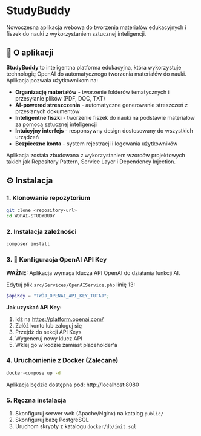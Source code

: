 # StudyBuddy

Nowoczesna aplikacja webowa do tworzenia materiałów edukacyjnych i fiszek do nauki z wykorzystaniem sztucznej inteligencji.

## 📖 O aplikacji

**StudyBuddy** to inteligentna platforma edukacyjna, która wykorzystuje technologię OpenAI do automatycznego tworzenia materiałów do nauki. Aplikacja pozwala użytkownikom na:

-  **Organizację materiałów** - tworzenie folderów tematycznych i przesyłanie plików (PDF, DOC, TXT)
-  **AI-powered streszczenia** - automatyczne generowanie streszczeń z przesłanych dokumentów  
-  **Inteligentne fiszki** - tworzenie fiszek do nauki na podstawie materiałów za pomocą sztucznej inteligencji
-  **Intuicyjny interfejs** - responsywny design dostosowany do wszystkich urządzeń
-  **Bezpieczne konta** - system rejestracji i logowania użytkowników

Aplikacja została zbudowana z wykorzystaniem wzorców projektowych takich jak Repository Pattern, Service Layer i Dependency Injection.


## ⚙️ Instalacja

### 1. Klonowanie repozytorium
```bash
git clone <repository-url>
cd WDPAI-STUDYBUDY
```

### 2. Instalacja zależności
```bash
composer install
```

### 3. 🔑 Konfiguracja OpenAI API Key
**WAŻNE:** Aplikacja wymaga klucza API OpenAI do działania funkcji AI.

Edytuj plik `src/Services/OpenAIService.php` linię 13:
```php
$apiKey = "TWÓJ_OPENAI_API_KEY_TUTAJ";
```

**Jak uzyskać API Key:**
1. Idź na https://platform.openai.com/
2. Załóż konto lub zaloguj się
3. Przejdź do sekcji API Keys
4. Wygeneruj nowy klucz API
5. Wklej go w kodzie zamiast placeholder'a

### 4. Uruchomienie z Docker (Zalecane)
```bash
docker-compose up -d
```
Aplikacja będzie dostępna pod: http://localhost:8080

### 5. Ręczna instalacja
1. Skonfiguruj serwer web (Apache/Nginx) na katalog `public/`
2. Skonfiguruj bazę PostgreSQL
3. Uruchom skrypty z katalogu `docker/db/init.sql`



